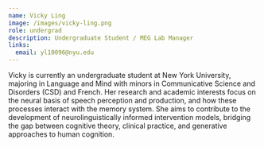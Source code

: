 ```yaml
---
name: Vicky Ling
image: /images/vicky-ling.png
role: undergrad
description: Undergraduate Student / MEG Lab Manager
links:
  email: yl10096@nyu.edu
---
```


Vicky is currently an undergraduate student at New York University, majoring in Language and Mind with minors in Communicative Science and Disorders (CSD) and French. Her research and academic interests focus on the neural basis of speech perception and production, and how these processes interact with the memory system. She aims to contribute to the development of neurolinguistically informed intervention models, bridging the gap between cognitive theory, clinical practice, and generative approaches to human cognition.
